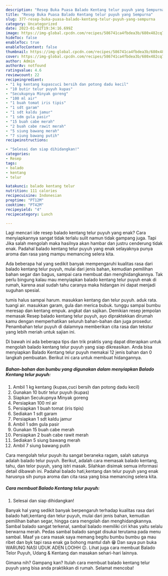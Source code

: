 ```yaml
---
description: "Resep Buka Puasa Balado Kentang telur puyuh yang Sempurna"
title: "Resep Buka Puasa Balado Kentang telur puyuh yang Sempurna"
slug: 377-resep-buka-puasa-balado-kentang-telur-puyuh-yang-sempurna
category: Uncategorized
date: 2023-01-02T19:34:16.699Z
image: https://img-global.cpcdn.com/recipes/586741ca4fbdea3b/680x482cq70/balado-kentang-telur-puyuh-foto-resep-utama.jpg
hideToc: false
enableToc: true
enableTocContent: false
thumbnail: https://img-global.cpcdn.com/recipes/586741ca4fbdea3b/680x482cq70/balado-kentang-telur-puyuh-foto-resep-utama.jpg
cover: https://img-global.cpcdn.com/recipes/586741ca4fbdea3b/680x482cq70/balado-kentang-telur-puyuh-foto-resep-utama.jpg
author: Admin
authorAv: notfound
ratingvalue: 4.6
reviewcount: 22
recipeingredient:
- "1 kg kentang kupascuci bersih dan potong dadu kecil"
- "10 butir telur puyuh kupas"
- "Secukupnya Minyak goreng"
- "100 ml air"
- "1 buah tomat iris tipis"
- "1 sdt garam"
- "1 sdt kaldu jamur"
- "1 sdm gula pasir"
- "15 buah cabe merah"
- "2 buah cabe rawit merah"
- "5 siung bawang merah"
- "7 siung bawang putih"
recipeinstructions:

- "Selesai dan siap dihidangkan!"
categories:
- Resep
tags:
- balado
- kentang
- telur

katakunci: balado kentang telur 
nutrition: 111 calories
recipecuisine: Indonesian
preptime: "PT12M"
cooktime: "PT42M"
recipeyield: "4"
recipecategory: Lunch

---
```



Lagi mencari ide resep balado kentang telur puyuh yang enak? Cara menyiapkannya sangat tidak terlalu sulit namun tidak gampang juga. Tapi Jika salah mengolah maka hasilnya akan hambar dan justru cenderung tidak enak. Padahal balado kentang telur puyuh yang enak selayaknya punya aroma dan rasa yang mampu memancing selera kita.


Ada beberapa hal yang sedikit banyak mempengaruhi kualitas rasa dari balado kentang telur puyuh, mulai dari jenis bahan, kemudian pemilihan bahan segar dan bagus, sampai cara membuat dan menghidangkannya. Tak perlu bingung kalau mau menyiapkan balado kentang telur puyuh enak di rumah, karena asal sudah tahu caranya maka hidangan ini dapat menjadi suguhan spesial.

tumis halus sampai harum. masukkan kentang dan telur puyuh. aduk rata. tuangi air. masukkan garam, gula dan merica bubuk. tunggu sampai bumbu meresap dan kentang empuk. angkat dan sajikan. Demikian resep jempolan memasak Resep balado kentang telur puyuh, ayo dipraktekkan dirumah kamu dengan memperhatikan seluruh bahan-bahan dan juga prosedur. Penambahan telur puyuh di dalamnya memberikan cita rasa dan tekstur yang lebih meriah untuk sajian ini.


Di bawah ini ada beberapa tips dan trik praktis yang dapat diterapkan untuk mengolah balado kentang telur puyuh yang siap dikreasikan. Anda bisa menyiapkan Balado Kentang telur puyuh memakai 12 jenis bahan dan 0 langkah pembuatan. Berikut ini cara untuk membuat hidangannya.

<!--inarticleads1-->

##### Bahan-bahan dan bumbu yang digunakan dalam menyiapkan Balado Kentang telur puyuh:

1. Ambil 1 kg kentang (kupas,cuci bersih dan potong dadu kecil)
1. Gunakan 10 butir telur puyuh (kupas)
1. Siapkan Secukupnya Minyak goreng
1. Persiapkan 100 ml air
1. Persiapkan 1 buah tomat (iris tipis)
1. Sediakan 1 sdt garam
1. Persiapkan 1 sdt kaldu jamur
1. Ambil 1 sdm gula pasir
1. Gunakan 15 buah cabe merah
1. Persiapkan 2 buah cabe rawit merah
1. Sediakan 5 siung bawang merah
1. Ambil 7 siung bawang putih


Cara mengolah telur puyuh itu sangat beraneka ragam, salah satunya adalah balado telur puyuh. Berikut, adalah cara memasak balado kentang, tahu, dan telor puyuh, yang istri masak. Silahkan disimak semua informasi detail dibawah ini. Padahal balado hati,kentang dan telur puyuh yang enak harusnya sih punya aroma dan cita rasa yang bisa memancing selera kita. 

<!--inarticleads2-->

##### Cara membuat Balado Kentang telur puyuh:


1. Selesai dan siap dihidangkan!

Banyak hal yang sedikit banyak berpengaruh terhadap kualitas rasa dari balado hati,kentang dan telur puyuh, mulai dari jenis bahan, kemudian pemilihan bahan segar, hingga cara mengolah dan menghidangkannya. Sambal balado sangat terkenal, sambal balado memiliki ciri khas yaitu selalu berwarna merah. Pedas sambal balado sangat disukai terutama pada menu sambal. Maaf ya cara masak saya memang begitu bumbu bumbu ga mau ribet dan byk tapi rasa enak ga bohong mantul dah 😁 Dan saya pun buka WARUNG NASI UDUK ADEN LOOHH 😉. Lihat juga cara membuat Balado Telor Puyuh, Udang &amp; Kentang dan masakan sehari-hari lainnya. 

Gimana nih? Gampang kan? Itulah cara membuat balado kentang telur puyuh yang bisa anda praktikkan di rumah. Selamat mencoba!
